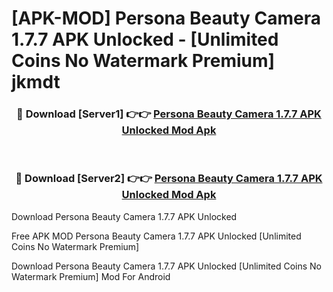 # [APK-MOD] Persona  Beauty Camera 1.7.7 APK Unlocked - [Unlimited Coins No Watermark Premium] jkmdt



<div align="center">
<h3>🔴 Download [Server1] 👉👉 <a href="https://momento.my/?title=Persona__Beauty_Camera_1.7.7_APK_Unlocked">Persona  Beauty Camera 1.7.7 APK Unlocked Mod Apk</a></h3><br>

<h3>🔴 Download [Server2] 👉👉 <a href="https://momento.my/?title=Persona__Beauty_Camera_1.7.7_APK_Unlocked">Persona  Beauty Camera 1.7.7 APK Unlocked Mod Apk</a></h3>
</div>



Download Persona  Beauty Camera 1.7.7 APK Unlocked 

Free APK MOD Persona  Beauty Camera 1.7.7 APK Unlocked [Unlimited Coins No Watermark Premium]

Download Persona  Beauty Camera 1.7.7 APK Unlocked [Unlimited Coins No Watermark Premium] Mod For Android
